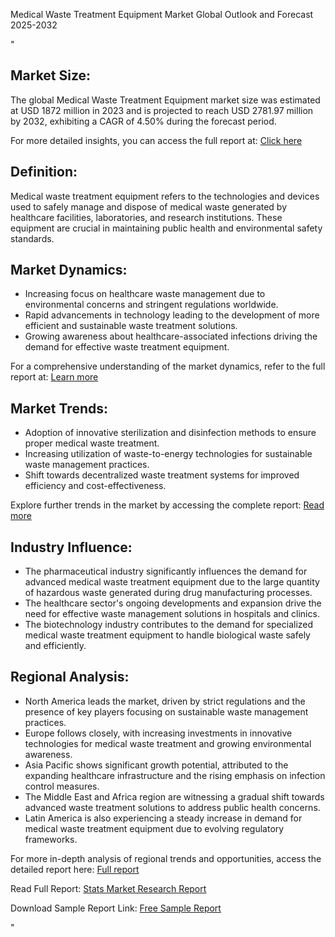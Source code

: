 Medical Waste Treatment Equipment Market Global Outlook and Forecast 2025-2032

"<h2>Market Size:</h2>
<p>The global Medical Waste Treatment Equipment market size was estimated at USD 1872 million in 2023 and is projected to reach USD 2781.97 million by 2032, exhibiting a CAGR of 4.50% during the forecast period.</p>
<p>For more detailed insights, you can access the full report at: <a href='https://www.statsmarketresearch.com/global-medical-waste-treatment-equipment-2025-2032-77-8030928'>Click here</a></p>

<h2>Definition:</h2>
<p>Medical waste treatment equipment refers to the technologies and devices used to safely manage and dispose of medical waste generated by healthcare facilities, laboratories, and research institutions. These equipment are crucial in maintaining public health and environmental safety standards.</p>

<h2>Market Dynamics:</h2>
<ul>
  <li>Increasing focus on healthcare waste management due to environmental concerns and stringent regulations worldwide.</li>
  <li>Rapid advancements in technology leading to the development of more efficient and sustainable waste treatment solutions.</li>
  <li>Growing awareness about healthcare-associated infections driving the demand for effective waste treatment equipment.</li>
</ul>
<p>For a comprehensive understanding of the market dynamics, refer to the full report at: <a href='https://www.statsmarketresearch.com/global-medical-waste-treatment-equipment-2025-2032-77-8030928'>Learn more</a></p>

<h2>Market Trends:</h2>
<ul>
  <li>Adoption of innovative sterilization and disinfection methods to ensure proper medical waste treatment.</li>
  <li>Increasing utilization of waste-to-energy technologies for sustainable waste management practices.</li>
  <li>Shift towards decentralized waste treatment systems for improved efficiency and cost-effectiveness.</li>
</ul>
<p>Explore further trends in the market by accessing the complete report: <a href='https://www.statsmarketresearch.com/global-medical-waste-treatment-equipment-2025-2032-77-8030928'>Read more</a></p>

<h2>Industry Influence:</h2>
<ul>
  <li>The pharmaceutical industry significantly influences the demand for advanced medical waste treatment equipment due to the large quantity of hazardous waste generated during drug manufacturing processes.</li>
  <li>The healthcare sector's ongoing developments and expansion drive the need for effective waste management solutions in hospitals and clinics.</li>
  <li>The biotechnology industry contributes to the demand for specialized medical waste treatment equipment to handle biological waste safely and efficiently.</li>
</ul>

<h2>Regional Analysis:</h2>
<ul>
  <li>North America leads the market, driven by strict regulations and the presence of key players focusing on sustainable waste management practices.</li>
  <li>Europe follows closely, with increasing investments in innovative technologies for medical waste treatment and growing environmental awareness.</li>
  <li>Asia Pacific shows significant growth potential, attributed to the expanding healthcare infrastructure and the rising emphasis on infection control measures.</li>
  <li>The Middle East and Africa region are witnessing a gradual shift towards advanced waste treatment solutions to address public health concerns.</li>
  <li>Latin America is also experiencing a steady increase in demand for medical waste treatment equipment due to evolving regulatory frameworks.</li>
</ul>
<p>For more in-depth analysis of regional trends and opportunities, access the detailed report here: <a href='https://www.statsmarketresearch.com/global-medical-waste-treatment-equipment-2025-2032-77-8030928'>Full report</a></p>

<p>Read Full Report: <a href='https://www.statsmarketresearch.com/global-medical-waste-treatment-equipment-2025-2032-77-8030928'>Stats Market Research Report</a></p>
<p>Download Sample Report Link: <a href='https://www.statsmarketresearch.com/download-free-sample/8030928/global-medical-waste-treatment-equipment-2025-2032-77'>Free Sample Report</a></p>"
